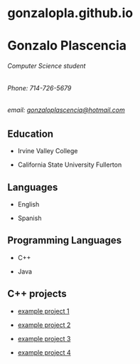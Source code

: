 # gonzalopla.github.io
# Gonzalo Plascencia
###### Computer Science student
###### Phone: 714-726-5679
###### email: gonzaloplascencia@hotmail.com




## Education

+ Irvine Valley College

+ California State University Fullerton

## Languages

+ English

+ Spanish

## Programming Languages

+ C++

+ Java

## C++ projects

+ [example project 1](https://github.com/CSUF-CPSC-131-Fall2017/project4-01-gp4.git)

+ [example project 2](https://github.com/CSUF-CPSC-131-Fall2017/project3-project3-01-gonz.git)

+ [example project 3](https://github.com/CSUF-CPSC-131-Fall2017/project2-01-gonzalo-team.git)

+ [example project 4](https://github.com/CSUF-CPSC-131-Fall2017/project1-gonz-project-1.git)
